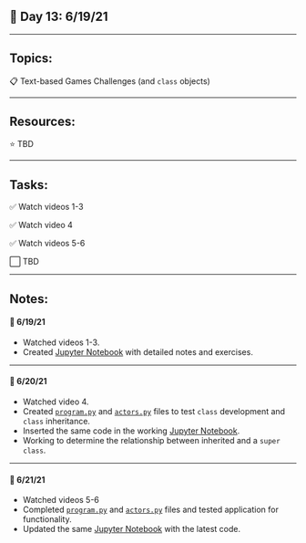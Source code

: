 ## :calendar: Day 13: 6/19/21

---

## Topics:

:clipboard: Text-based Games Challenges (and `class` objects)

---

## Resources:

:star: TBD

---

## Tasks:

:white_check_mark: Watch videos 1-3

:white_check_mark: Watch video 4

:white_check_mark: Watch videos 5-6

:white_large_square: TBD

---

## Notes:

#### :notebook: 6/19/21

- Watched videos 1-3.
- Created [Jupyter Notebook](object_classes.ipynb) with detailed notes and exercises.

---

#### :notebook: 6/20/21

- Watched video 4.
- Created [`program.py`](http://localhost:8888/lab/tree/days/13/program.py) and [`actors.py`](http://localhost:8888/lab/tree/days/13/actors.py) files to test `class` development and `class` inheritance.
- Inserted the same code in the working [Jupyter Notebook](object_classes.ipynb).
- Working to determine the relationship between inherited and a `super` `class`.

---

#### :notebook: 6/21/21

- Watched videos 5-6
- Completed [`program.py`](http://localhost:8888/lab/tree/days/13/program.py) and [`actors.py`](http://localhost:8888/lab/tree/days/13/actors.py) files and tested application for functionality.
- Updated the same [Jupyter Notebook](object_classes.ipynb) with the latest code.
